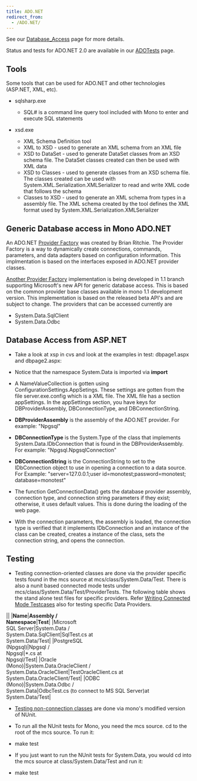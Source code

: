 ```yaml
---
title: ADO.NET
redirect_from:
  - /ADO.NET/
---
```

See our [Database_Access](/docs/database-access/) page for more details.

Status and tests for ADO.NET 2.0 are available in our [ADOTests](/archived/adotests "ADOTests") page.

Tools
-----

Some tools that can be used for ADO.NET and other technologies (ASP.NET, XML, etc).

-   sqlsharp.exe
    -   SQL# is a command line query tool included with Mono to enter and execute SQL statements

-   xsd.exe
    -   XML Schema Definition tool
    -   XML to XSD - used to generate an XML schema from an XML file
    -   XSD to DataSet - used to generate DataSet classes from an XSD schema file. The DataSet classes created can then be used with XML data
    -   XSD to Classes - used to generate classes from an XSD schema file. The classes created can be used with System.XML.Serialization.XMLSerializer to read and write XML code that follows the schema
    -   Classes to XSD - used to generate an XML schema from types in a assembly file. The XML schema created by the tool defines the XML format used by System.XML.Serialization.XMLSerializer

Generic Database access in Mono ADO.NET
---------------------------------------

An ADO.NET [Provider Factory](/archived/provider_factory "Provider Factory") was created by Brian Ritchie. The Provider Factory is a way to dynamically create connections, commands, parameters, and data adapters based on configuration information. This implmentation is based on the interfaces exposed in ADO.NET provider classes.

[Another Provider Factory](/archived/baseclass_provider_factory "BaseClass Provider Factory") implementation is being developed in 1.1 branch supporting Microsoft's new API for generic database access. This is based on the common provider base classes available in mono 1.1 development version. This implementation is based on the released beta API's and are subject to change. The providers that can be accessed currently are

-   System.Data.SqlClient
-   System.Data.Odbc

Database Access from ASP.NET
----------------------------

-   Take a look at xsp in cvs and look at the examples in test: dbpage1.aspx and dbpage2.aspx:

-   Notice that the namespace System.Data is imported via **import**

-   A NameValueCollection is gotten using ConfigurationSettings.AppSetings. These settings are gotten from the file server.exe.config which is a XML file. The XML file has a section appSettings. In the appSettings section, you have keys for DBProviderAssembly, DBConnectionType, and DBConnectionString.

-   **DBProviderAssembly** is the assembly of the ADO.NET provider. For example: "Npgsql"

-   **DBConnectionType** is the System.Type of the class that implements System.Data.IDbConnection that is found in the DBProviderAssembly. For example: "Npgsql.NpgsqlConnection"

-   **DBConnectionString** is the ConnectionString to set to the IDbConnection object to use in opening a connection to a data source. For Example: "server=127.0.0.1;user id=monotest;password=monotest; database=monotest"

-   The function GetConnectionData() gets the database provider assembly, connection type, and connection string parameters if they exist; otherwise, it uses default values. This is done during the loading of the web page.

-   With the connection parameters, the assembly is loaded, the connection type is verified that it implements IDbConnection and an instance of the class can be created, creates a instance of the class, sets the connection string, and opens the connection.

Testing
-------

-   Testing connection-oriented classes are done via the provider specific tests found in the mcs source at mcs/class/System.Data/Test. There is also a nunit based connected mode tests under mcs/class/System.Data/Test/ProviderTests. The following table shows the stand alone test files for specific providers. Refer [Writing Connected Mode Testcases](/archived/writing_connected_mode_testcases "Writing Connected Mode Testcases") also for testing specific Data Providers.

||
|**Name**|**Assembly /<br/> Namespace**|**Test**|
|Microsoft<br/> SQL Server|System.Data /<br/> System.Data.SqlClient|SqlTest.cs at<br/> System.Data/Test|
|PostgreSQL<br/> (Npgsql)|Npgsql /<br/> Npgsql|\*.cs at<br/> Npgsql/Test|
|Oracle<br/> (Mono)|System.Data.OracleClient /<br/> System.Data.OracleClient|TestOracleClient.cs at<br/> System.Data.OracleClient/Test|
|ODBC<br/> (Mono)|System.Data.Odbc /<br/> System.Data|OdbcTest.cs (to connect to MS SQL Server)at<br/> System.Data/Test|

-   [Testing non-connection classes](/community/contributing/test-suite/) are done via mono's modified version of NUnit.

-   To run all the NUnit tests for Mono, you need the mcs source. cd to the root of the mcs source. To run it:

-   make test

-   If you just want to run the NUnit tests for System.Data, you would cd into the mcs source at class/System.Data/Test and run it:

-   make test

